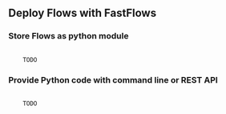 ## Deploy Flows with FastFlows

### Store Flows as python module

```

    TODO

```

### Provide Python code with command line or REST API

```

    TODO

```
